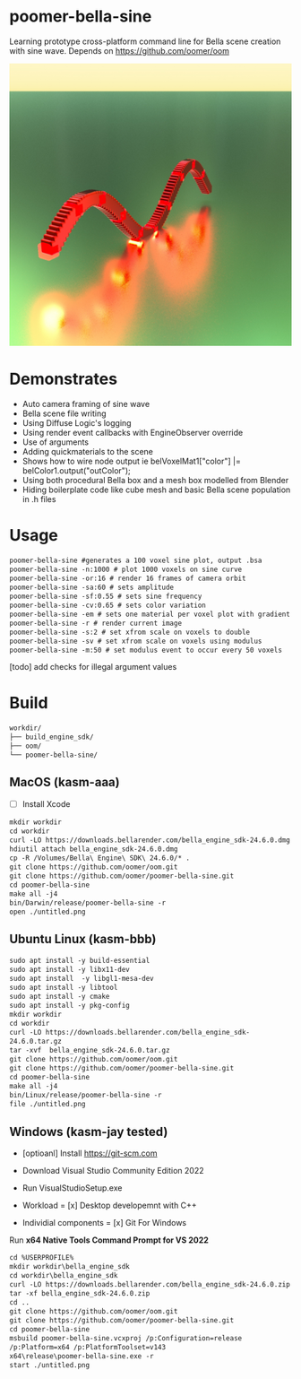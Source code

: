 # poomer-bella-sine
Learning prototype cross-platform command line for Bella scene creation with sine wave. Depends on https://github.com/oomer/oom

<img src="resources/example.jpg">

# Demonstrates
- Auto camera framing of sine wave
- Bella scene file writing
- Using Diffuse Logic's logging
- Using render event callbacks with EngineObserver override
- Use of arguments
- Adding quickmaterials to the scene
- Shows how to wire node output ie belVoxelMat1["color"] |= belColor1.output("outColor");
- Using both procedural Bella box and a mesh box modelled from Blender
- Hiding boilerplate code like cube mesh and basic Bella scene population in .h files 

# Usage

```
poomer-bella-sine #generates a 100 voxel sine plot, output .bsa
poomer-bella-sine -n:1000 # plot 1000 voxels on sine curve
poomer-bella-sine -or:16 # render 16 frames of camera orbit
poomer-bella-sine -sa:60 # sets amplitude
poomer-bella-sine -sf:0.55 # sets sine frequency
poomer-bella-sine -cv:0.65 # sets color variation
poomer-bella-sine -em # sets one material per voxel plot with gradient
poomer-bella-sine -r # render current image
poomer-bella-sine -s:2 # set xfrom scale on voxels to double
poomer-bella-sine -sv # set xfrom scale on voxels using modulus
poomer-bella-sine -m:50 # set modulus event to occur every 50 voxels 
```

[todo] add checks for illegal argument values

# Build 
```
workdir/
├── build_engine_sdk/
├── oom/
└── poomer-bella-sine/
```

## MacOS (kasm-aaa) 
- [ ] Install Xcode
```
mkdir workdir
cd workdir
curl -LO https://downloads.bellarender.com/bella_engine_sdk-24.6.0.dmg
hdiutil attach bella_engine_sdk-24.6.0.dmg
cp -R /Volumes/Bella\ Engine\ SDK\ 24.6.0/* .
git clone https://github.com/oomer/oom.git
git clone https://github.com/oomer/poomer-bella-sine.git
cd poomer-bella-sine
make all -j4
bin/Darwin/release/poomer-bella-sine -r
open ./untitled.png
```

## Ubuntu Linux (kasm-bbb)
```
sudo apt install -y build-essential
sudo apt install -y libx11-dev
sudo apt install  -y libgl1-mesa-dev
sudo apt install -y libtool
sudo apt install -y cmake
sudo apt install -y pkg-config 
mkdir workdir
cd workdir
curl -LO https://downloads.bellarender.com/bella_engine_sdk-24.6.0.tar.gz
tar -xvf  bella_engine_sdk-24.6.0.tar.gz
git clone https://github.com/oomer/oom.git
git clone https://github.com/oomer/poomer-bella-sine.git
cd poomer-bella-sine
make all -j4
bin/Linux/release/poomer-bella-sine -r
file ./untitled.png
```

## Windows (kasm-jay tested) 
- [optioanl] Install https://git-scm.com

- Download Visual Studio Community Edition 2022
- Run VisualStudioSetup.exe
- Workload = [x] Desktop developemnt with C++
- Individial components = [x] Git For Windows

Run **x64 Native Tools Command Prompt for VS 2022**
```
cd %USERPROFILE%
mkdir workdir\bella_engine_sdk
cd workdir\bella_engine_sdk
curl -LO https://downloads.bellarender.com/bella_engine_sdk-24.6.0.zip
tar -xf bella_engine_sdk-24.6.0.zip 
cd ..
git clone https://github.com/oomer/oom.git
git clone https://github.com/oomer/poomer-bella-sine.git
cd poomer-bella-sine
msbuild poomer-bella-sine.vcxproj /p:Configuration=release /p:Platform=x64 /p:PlatformToolset=v143 
x64\release\poomer-bella-sine.exe -r
start ./untitled.png
```

